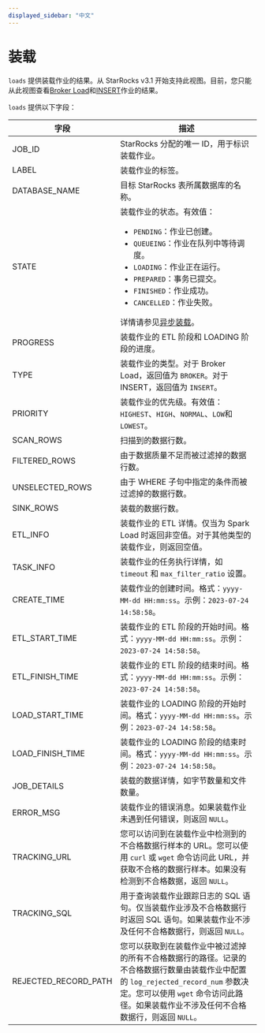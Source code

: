 ```yaml
---
displayed_sidebar: "中文"
---
```


# 装载

`loads` 提供装载作业的结果。从 StarRocks v3.1 开始支持此视图。目前，您只能从此视图查看[Broker Load](../../sql-reference/sql-statements/data-manipulation/BROKER_LOAD.md)和[INSERT](../../sql-reference/sql-statements/data-manipulation/INSERT.md)作业的结果。

`loads` 提供以下字段：

| **字段**              | **描述**                                                      |
| -------------------- | ------------------------------------------------------------ |
| JOB_ID               | StarRocks 分配的唯一 ID，用于标识装载作业。             |
| LABEL                | 装载作业的标签。                                             |
| DATABASE_NAME        | 目标 StarRocks 表所属数据库的名称。                         |
| STATE                | 装载作业的状态。有效值：<ul><li>`PENDING`：作业已创建。</li><li>`QUEUEING`：作业在队列中等待调度。</li><li>`LOADING`：作业正在运行。</li><li>`PREPARED`：事务已提交。</li><li>`FINISHED`：作业成功。</li><li>`CANCELLED`：作业失败。</li></ul>详情请参见[异步装载](../../loading/Loading_intro.md#asynchronous-loading)。 |
| PROGRESS             | 装载作业的 ETL 阶段和 LOADING 阶段的进度。                   |
| TYPE                 | 装载作业的类型。对于 Broker Load，返回值为 `BROKER`。对于 INSERT，返回值为 `INSERT`。     |
| PRIORITY             | 装载作业的优先级。有效值：`HIGHEST`、`HIGH`、`NORMAL`、`LOW`和`LOWEST`。  |
| SCAN_ROWS            | 扫描到的数据行数。                                           |
| FILTERED_ROWS        | 由于数据质量不足而被过滤掉的数据行数。                     |
| UNSELECTED_ROWS      | 由于 WHERE 子句中指定的条件而被过滤掉的数据行数。           |
| SINK_ROWS            | 装载的数据行数。                                             |
| ETL_INFO             | 装载作业的 ETL 详情。仅当为 Spark Load 时返回非空值。对于其他类型的装载作业，则返回空值。 |
| TASK_INFO            | 装载作业的任务执行详情，如 `timeout` 和 `max_filter_ratio` 设置。 |
| CREATE_TIME          | 装载作业的创建时间。格式：`yyyy-MM-dd HH:mm:ss`。示例：`2023-07-24 14:58:58`。 |
| ETL_START_TIME       | 装载作业的 ETL 阶段的开始时间。格式：`yyyy-MM-dd HH:mm:ss`。示例：`2023-07-24 14:58:58`。 |
| ETL_FINISH_TIME      | 装载作业的 ETL 阶段的结束时间。格式：`yyyy-MM-dd HH:mm:ss`。示例：`2023-07-24 14:58:58`。 |
| LOAD_START_TIME      | 装载作业的 LOADING 阶段的开始时间。格式：`yyyy-MM-dd HH:mm:ss`。示例：`2023-07-24 14:58:58`。 |
| LOAD_FINISH_TIME     | 装载作业的 LOADING 阶段的结束时间。格式：`yyyy-MM-dd HH:mm:ss`。示例：`2023-07-24 14:58:58`。 |
| JOB_DETAILS          | 装载的数据详情，如字节数量和文件数量。                      |
| ERROR_MSG            | 装载作业的错误消息。如果装载作业未遇到任何错误，则返回 `NULL`。 |
| TRACKING_URL         | 您可以访问到在装载作业中检测到的不合格数据行样本的 URL。您可以使用 `curl` 或 `wget` 命令访问此 URL，并获取不合格的数据行样本。如果没有检测到不合格数据，返回 `NULL`。 |
| TRACKING_SQL         | 用于查询装载作业跟踪日志的 SQL 语句。仅当装载作业涉及不合格数据行时返回 SQL 语句。如果装载作业不涉及任何不合格数据行，则返回 `NULL`。 |
| REJECTED_RECORD_PATH | 您可以获取到在装载作业中被过滤掉的所有不合格数据行的路径。记录的不合格数据行数量由装载作业中配置的 `log_rejected_record_num` 参数决定。您可以使用 `wget` 命令访问此路径。如果装载作业不涉及任何不合格数据行，则返回 `NULL`。 |